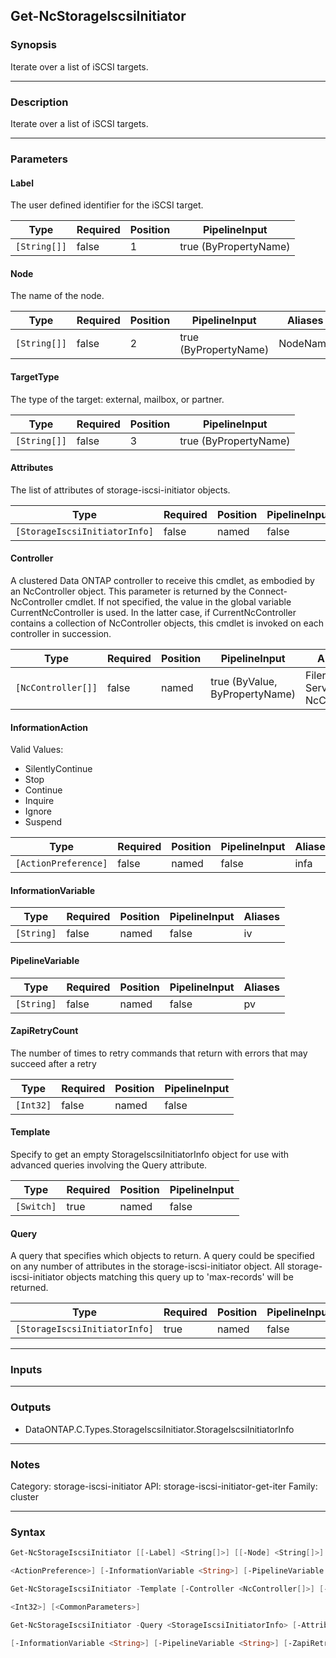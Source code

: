Get-NcStorageIscsiInitiator
---------------------------

### Synopsis
Iterate over a list of iSCSI targets.

---

### Description

Iterate over a list of iSCSI targets.

---

### Parameters
#### **Label**
The user defined identifier for the iSCSI target.

|Type        |Required|Position|PipelineInput        |
|------------|--------|--------|---------------------|
|`[String[]]`|false   |1       |true (ByPropertyName)|

#### **Node**
The name of the node.

|Type        |Required|Position|PipelineInput        |Aliases |
|------------|--------|--------|---------------------|--------|
|`[String[]]`|false   |2       |true (ByPropertyName)|NodeName|

#### **TargetType**
The type of the target: external, mailbox, or partner.

|Type        |Required|Position|PipelineInput        |
|------------|--------|--------|---------------------|
|`[String[]]`|false   |3       |true (ByPropertyName)|

#### **Attributes**
The list of attributes of storage-iscsi-initiator objects.

|Type                         |Required|Position|PipelineInput|
|-----------------------------|--------|--------|-------------|
|`[StorageIscsiInitiatorInfo]`|false   |named   |false        |

#### **Controller**
A clustered Data ONTAP controller to receive this cmdlet, as embodied by an NcController object.  This parameter is returned by the Connect-NcController cmdlet.  If not specified, the value in the global variable CurrentNcController is used.  In the latter case, if CurrentNcController contains a collection of NcController objects, this cmdlet is invoked on each controller in succession.

|Type              |Required|Position|PipelineInput                 |Aliases                          |
|------------------|--------|--------|------------------------------|---------------------------------|
|`[NcController[]]`|false   |named   |true (ByValue, ByPropertyName)|Filer<br/>Server<br/>NcController|

#### **InformationAction**

Valid Values:

* SilentlyContinue
* Stop
* Continue
* Inquire
* Ignore
* Suspend

|Type                |Required|Position|PipelineInput|Aliases|
|--------------------|--------|--------|-------------|-------|
|`[ActionPreference]`|false   |named   |false        |infa   |

#### **InformationVariable**

|Type      |Required|Position|PipelineInput|Aliases|
|----------|--------|--------|-------------|-------|
|`[String]`|false   |named   |false        |iv     |

#### **PipelineVariable**

|Type      |Required|Position|PipelineInput|Aliases|
|----------|--------|--------|-------------|-------|
|`[String]`|false   |named   |false        |pv     |

#### **ZapiRetryCount**
The number of times to retry commands that return with errors that may succeed after a retry

|Type     |Required|Position|PipelineInput|
|---------|--------|--------|-------------|
|`[Int32]`|false   |named   |false        |

#### **Template**
Specify to get an empty StorageIscsiInitiatorInfo object for use with advanced queries involving the Query attribute.

|Type      |Required|Position|PipelineInput|
|----------|--------|--------|-------------|
|`[Switch]`|true    |named   |false        |

#### **Query**
A query that specifies which objects to return. A query could be specified on any number of attributes in the storage-iscsi-initiator object. All storage-iscsi-initiator objects matching this query up to 'max-records' will be returned.

|Type                         |Required|Position|PipelineInput|
|-----------------------------|--------|--------|-------------|
|`[StorageIscsiInitiatorInfo]`|true    |named   |false        |

---

### Inputs

---

### Outputs
* DataONTAP.C.Types.StorageIscsiInitiator.StorageIscsiInitiatorInfo

---

### Notes
Category: storage-iscsi-initiator
API: storage-iscsi-initiator-get-iter
Family: cluster

---

### Syntax
```PowerShell
Get-NcStorageIscsiInitiator [[-Label] <String[]>] [[-Node] <String[]>] [[-TargetType] <String[]>] [-Attributes <StorageIscsiInitiatorInfo>] [-Controller <NcController[]>] [-InformationAction 
```
```PowerShell
<ActionPreference>] [-InformationVariable <String>] [-PipelineVariable <String>] [-ZapiRetryCount <Int32>] [<CommonParameters>]
```
```PowerShell
Get-NcStorageIscsiInitiator -Template [-Controller <NcController[]>] [-InformationAction <ActionPreference>] [-InformationVariable <String>] [-PipelineVariable <String>] [-ZapiRetryCount 
```
```PowerShell
<Int32>] [<CommonParameters>]
```
```PowerShell
Get-NcStorageIscsiInitiator -Query <StorageIscsiInitiatorInfo> [-Attributes <StorageIscsiInitiatorInfo>] [-Controller <NcController[]>] [-InformationAction <ActionPreference>] 
```
```PowerShell
[-InformationVariable <String>] [-PipelineVariable <String>] [-ZapiRetryCount <Int32>] [<CommonParameters>]
```
